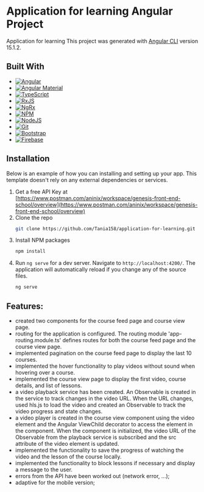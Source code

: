 # Application for learning Angular Project

Application for learning
This project was generated with [Angular CLI](https://github.com/angular/angular-cli) version 15.1.2.

## Built With

- [![Angular][angular.io]][angular-url]
- [![Angular Material][material.angular.io]][material.angular-url]
- [![TypeScript][typescript.com]][typescript-url]
- [![RxJS][rxjs.dev]][rxjs-url]
- [![NgRx][ngrx.io]][ngrx-url]
- [![NPM][npm.com]][npm-url]
- [![NodeJS][nodejs.org]][nodejs-url]
- [![Git][git.com]][git-url]
- [![Bootstrap][bootstrap.com]][bootstrap-url]
- [![Firebase][firebase.com]][firebase-url]

## Installation

Below is an example of how you can installing and setting up your app. This template doesn't rely on any external dependencies or services.

1. Get a free API Key at [https://www.postman.com/aninix/workspace/genesis-front-end-school/overview](https://www.postman.com/aninix/workspace/genesis-front-end-school/overview)
2. Clone the repo
   ```sh
   git clone https://github.com/Tania158/application-for-learning.git
   ```
3. Install NPM packages
   ```sh
   npm install
   ```
4. Run `ng serve` for a dev server. Navigate to `http://localhost:4200/`.
   The application will automatically reload if you change any of the source files.
   ```sh
   ng serve
   ```

## Features:

- created two components for the course feed page and course view page.
- routing for the application is configured. The routing module 'app-routing.module.ts' defines routes for both the course feed page and the course view page.
- implemented pagination on the course feed page to display the last 10 courses.
- implemented the hover functionality to play videos without sound when hovering over a course.
- implemented the course view page to display the first video, course details, and list of lessons.
- a video playback service has been created. An Observable is created in the service to track changes in the video URL. When the URL changes, used hls.js to load the video and created an Observable to track the video progress and state changes.
- a video player is created in the course view component using the video element and the Angular ViewChild decorator to access the element in the component. When the component is initialized, the video URL of the Observable from the playback service is subscribed and the src attribute of the video element is updated.
- implemented the functionality to save the progress of watching the video and the lesson of the course locally.
- implemented the functionality to block lessons if necessary and display a message to the user.
- errors from the API have been worked out (network error, ...);
- adaptive for the mobile version;

<!-- MARKDOWN LINKS & IMAGES -->
<!-- https://www.markdownguide.org/basic-syntax/#reference-style-links -->

[contributors-shield]: https://img.shields.io/github/contributors/othneildrew/Best-README-Template.svg?style=for-the-badge
[contributors-url]: https://github.com/othneildrew/Best-README-Template/graphs/contributors
[forks-shield]: https://img.shields.io/github/forks/othneildrew/Best-README-Template.svg?style=for-the-badge
[forks-url]: https://github.com/othneildrew/Best-README-Template/network/members
[stars-shield]: https://img.shields.io/github/stars/othneildrew/Best-README-Template.svg?style=for-the-badge
[stars-url]: https://github.com/othneildrew/Best-README-Template/stargazers
[issues-shield]: https://img.shields.io/github/issues/othneildrew/Best-README-Template.svg?style=for-the-badge
[issues-url]: https://github.com/othneildrew/Best-README-Template/issues
[license-shield]: https://img.shields.io/github/license/othneildrew/Best-README-Template.svg?style=for-the-badge
[license-url]: https://github.com/othneildrew/Best-README-Template/blob/master/LICENSE.txt
[linkedin-shield]: https://img.shields.io/badge/-LinkedIn-black.svg?style=for-the-badge&logo=linkedin&colorB=555
[linkedin-url]: https://linkedin.com/in/othneildrew
[product-screenshot]: images/screenshot.png
[next.js]: https://img.shields.io/badge/next.js-000000?style=for-the-badge&logo=nextdotjs&logoColor=white
[next-url]: https://nextjs.org/
[react.js]: https://img.shields.io/badge/React-20232A?style=for-the-badge&logo=react&logoColor=61DAFB
[react-url]: https://reactjs.org/
[vue.js]: https://img.shields.io/badge/Vue.js-35495E?style=for-the-badge&logo=vuedotjs&logoColor=4FC08D
[vue-url]: https://vuejs.org/
[angular.io]: https://img.shields.io/badge/Angular-DD0031?style=for-the-badge&logo=angular&logoColor=white
[angular-url]: https://angular.io/
[typescript.com]: https://img.shields.io/badge/typescript-3178c6?style=for-the-badge&logo=typescript&logoColor=white
[typescript-url]: https://www.typescriptlang.org/
[firebase.com]: https://img.shields.io/badge/Firebase-039BE5?style=for-the-badge&logo=Firebase&logoColor=ffca28
[firebase-url]: https://firebase.google.com/
[material.angular.io]: https://img.shields.io/badge/Angular-3f51b5?style=for-the-badge&logo=angular&logoColor=white
[material.angular-url]: https://material.angular.io/
[npm.com]: https://img.shields.io/badge/NPM-%23CB3837.svg?style=for-the-badge&logo=npm&logoColor=white
[npm-url]: https://www.npmjs.com/
[nodejs.org]: https://img.shields.io/badge/node.js-6DA55F?style=for-the-badge&logo=node.js&logoColor=white
[nodejs-url]: https://nodejs.org/
[rxjs.dev]: https://img.shields.io/badge/rxjs-%23B7178C.svg?style=for-the-badge&logo=reactivex&logoColor=white
[rxjs-url]: https://rxjs.dev/
[git.com]: https://img.shields.io/badge/git-%23F05033.svg?style=for-the-badge&logo=git&logoColor=white
[git-url]: https://git-scm.com/
[ngrx.io]: https://img.shields.io/badge/ngrx-412945?style=for-the-badge&logo=reactivex&logoColor=84438a
[ngrx-url]: https://ngrx.io/
[svelte.dev]: https://img.shields.io/badge/Svelte-4A4A55?style=for-the-badge&logo=svelte&logoColor=FF3E00
[svelte-url]: https://svelte.dev/
[laravel.com]: https://img.shields.io/badge/Laravel-FF2D20?style=for-the-badge&logo=laravel&logoColor=white
[laravel-url]: https://laravel.com
[bootstrap.com]: https://img.shields.io/badge/Bootstrap-563D7C?style=for-the-badge&logo=bootstrap&logoColor=white
[bootstrap-url]: https://getbootstrap.com
[jquery.com]: https://img.shields.io/badge/jQuery-0769AD?style=for-the-badge&logo=jquery&logoColor=white
[jquery-url]: https://jquery.com
